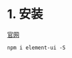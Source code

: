 # 1. 安装
[官网](https://element.eleme.cn/#/zh-CN/component/installation)

```shell
npm i element-ui -S
```